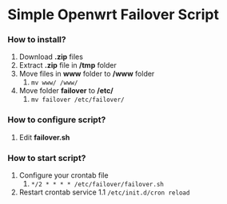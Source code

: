 # Simple Openwrt Failover Script

### How to install?
1. Download __.zip__ files
1. Extract __.zip__ file in  **/tmp** folder
1. Move files in **www** folder to **/www** folder
	1. ``` mv www/ /www/ ```
1. Move folder **failover** to **/etc/**
	1. ``` mv failover /etc/failover/ ```

### How to configure script?
1. Edit **failover.sh**

### How to start script?
1. Configure your crontab file
	1. ``` */2 * * * * /etc/failover/failover.sh ```
1. Restart crontab service
	1.1 ``` /etc/init.d/cron reload ```
